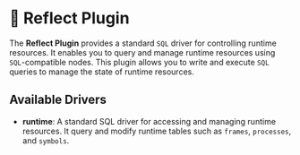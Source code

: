 # 🔧 Reflect Plugin

The **Reflect Plugin** provides a standard `SQL` driver for controlling runtime resources. It enables you to query and
manage runtime resources using `SQL`-compatible nodes. This plugin allows you to write and execute `SQL` queries to
manage the state of runtime resources.

## Available Drivers

- **runtime**: A standard SQL driver for accessing and managing runtime resources. It query and modify runtime tables
  such as `frames`, `processes`, and `symbols`.
